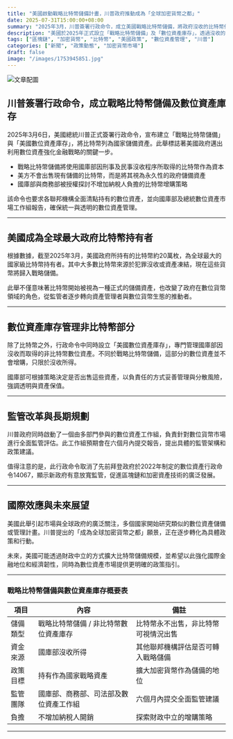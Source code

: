 ```yaml
---
title: "美國啟動戰略比特幣儲備計畫，川普政府推動成為「全球加密貨幣之都」"
date: 2025-07-31T15:00:00+08:00
summary: "2025年3月，川普簽署行政命令，成立美國戰略比特幣儲備，將政府沒收的比特幣作為國家儲備資產，開創數位資產管理新局。此舉意在鞏固美國在全球加密貨幣領域的領導地位。"
description: "美國於2025年正式設立「戰略比特幣儲備」及「數位資產庫存」，透過沒收的比特幣和其他數位資產做為政府官方儲備，探索無新增稅收負擔的比特幣增購策略。該政策包含全面的數位資產清查與未來立法方向，旨在打造美國為全球加密技術和數位資產監管中心。"
tags: ["區塊鏈", "加密貨幣", "比特幣", "美國政策", "數位資產管理", "川普"]
categories: ["新聞", "政策動態", "加密貨幣市場"]
draft: false
image: "/images/1753945851.jpg"
---
```


![文章配圖](/images/1753945851.jpg)

## 川普簽署行政命令，成立戰略比特幣儲備及數位資產庫存  
2025年3月6日，美國總統川普正式簽署行政命令，宣布建立「戰略比特幣儲備」與「美國數位資產庫存」，將比特幣列為國家儲備資產。此舉標誌著美國政府邁出利用數位資產強化金融戰略的關鍵一步。

- 戰略比特幣儲備將使用國庫部因刑事及民事沒收程序所取得的比特幣作為資本  
- 美方不會出售現有儲備的比特幣，而是將其視為永久性的政府儲備資產  
- 國庫部與商務部被授權探討不增加納稅人負擔的比特幣增購策略

該命令也要求各聯邦機構全面清點持有的數位資產，並向國庫部及總統數位資產市場工作組報告，確保統一與透明的數位資產管理。

---

## 美國成為全球最大政府比特幣持有者  
根據數據，截至2025年3月，美國政府所持有的比特幣約20萬枚，為全球最大的國家級比特幣持有者。其中大多數比特幣來源於犯罪沒收或資產凍結，現在這些貨幣將歸入戰略儲備。

此舉不僅意味著比特幣開始被視為一種正式的儲備資產，也改變了政府在數位貨幣領域的角色，從監管者逐步轉向資產管理者與數位貨幣生態的推動者。

---

## 數位資產庫存管理非比特幣部分  
除了比特幣之外，行政命令中同時設立「美國數位資產庫存」，專門管理國庫部因沒收而取得的非比特幣數位資產。不同於戰略比特幣儲備，這部分的數位資產並不會增購，只限於沒收所得。

國庫部可根據策略決定是否出售這些資產，以負責任的方式妥善管理與分散風險，強調透明與資產保值。

---

## 監管改革與長期規劃  
川普政府同時啟動了一個由多部門參與的數位資產工作組，負責針對數位貨幣市場進行全面監管評估。此工作組預期會在六個月內提交報告，提出具體的監管架構和政策建議。

值得注意的是，此行政命令取消了先前拜登政府於2022年制定的數位資產行政命令14067，顯示新政府有意放寬監管，促進區塊鏈和加密資產技術的廣泛發展。

---

## 國際效應與未來展望  
美國此舉引起市場與全球政府的廣泛關注，多個國家開始研究類似的數位資產儲備或管理計畫。川普提出的「成為全球加密貨幣之都」願景，正在逐步轉化為具體政策和行動。

未來，美國可能透過財政中立的方式擴大比特幣儲備規模，並希望以此強化國際金融地位和經濟韌性，同時為數位資產市場提供更明確的政策指引。

---

### 戰略比特幣儲備與數位資產庫存概要表

| 項目                 | 內容                                       | 備註                               |
|----------------------|--------------------------------------------|-----------------------------------|
| 儲備類型             | 戰略比特幣儲備 / 非比特幣數位資產庫存     | 比特幣永不出售，非比特幣可視情況出售 |
| 資金來源             | 國庫部沒收所得                             | 其他聯邦機構評估是否可轉入戰略儲備 |
| 政策目標             | 持有作為國家戰略資產                       | 擴大加密貨幣作為儲備的地位         |
| 監管團隊             | 國庫部、商務部、司法部及數位資產工作組   | 六個月內提交全面監管建議           |
| 負擔                 | 不增加納稅人開銷                           | 探索財政中立的增購策略             |

---